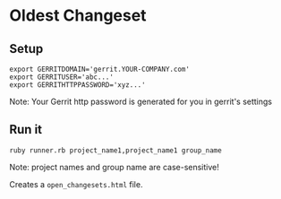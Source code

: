 # Oldest Changeset

## Setup

    export GERRITDOMAIN='gerrit.YOUR-COMPANY.com'
    export GERRITUSER='abc...'
    export GERRITHTTPPASSWORD='xyz...'

Note: Your Gerrit http password is generated for you in gerrit's
settings

## Run it

    ruby runner.rb project_name1,project_name1 group_name

Note: project names and group name are case-sensitive!

Creates a `open_changesets.html` file.

